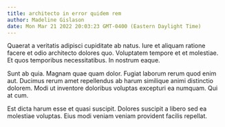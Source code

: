 ```yaml
---
title: architecto in error quidem rem
author: Madeline Gislason
date: Mon Mar 21 2022 20:03:23 GMT-0400 (Eastern Daylight Time)
---
```

Quaerat a veritatis adipisci cupiditate ab natus. Iure et aliquam ratione facere et odio architecto dolores quo. Voluptatem tempore et et molestiae. Et quos temporibus necessitatibus. In nostrum eaque.

 Sunt ab quia. Magnam quae quam dolor. Fugiat laborum rerum quod enim aut. Ducimus rerum amet repellendus ab harum similique animi distinctio dolorem. Modi ut inventore doloribus voluptas excepturi ea numquam. Qui at cum.

 Est dicta harum esse et quasi suscipit. Dolores suscipit a libero sed ea molestiae voluptas. Eius modi veniam veniam provident facilis repellat.
